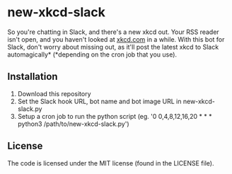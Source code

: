 # new-xkcd-slack

So you're chatting in Slack, and there's a new xkcd out. Your RSS reader isn't open, and you haven't looked at [xkcd.com](http://xkcd.com) in a while. With this bot for Slack, don't worry about missing out, as it'll post the latest xkcd to Slack automagically* (*depending on the cron job that you use).

## Installation

1. Download this repository
2. Set the Slack hook URL, bot name and bot image URL in new-xkcd-slack.py
3. Setup a cron job to run the python script (eg. '0 0,4,8,12,16,20 * * * python3 /path/to/new-xkcd-slack.py')

## License

The code is licensed under the MIT license (found in the LICENSE file).